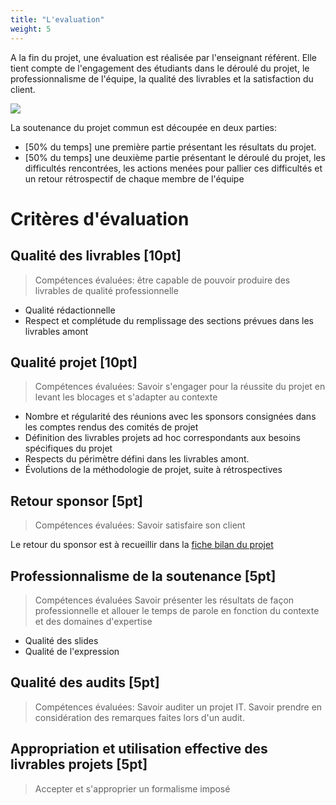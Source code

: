 ```yaml
---
title: "L'evaluation"
weight: 5
---
```


A la fin du projet, une évaluation est réalisée par l'enseignant référent. Elle tient compte de l'engagement des étudiants dans le déroulé du projet, le professionnalisme de l'équipe, la qualité des livrables et la satisfaction du client.

![](/images/miage/eval.png)

La soutenance du projet commun est découpée en deux parties:

* [50% du temps] une première partie présentant les résultats du projet.
* [50% du temps] une deuxième partie présentant le déroulé du projet, les difficultés rencontrées, les actions menées pour pallier ces difficultés et un retour rétrospectif de chaque membre de l'équipe

# Critères d'évaluation

## Qualité des livrables \[10pt\]

> Compétences évaluées:
> être capable de pouvoir produire des livrables de qualité professionnelle

* Qualité rédactionnelle
* Respect et complétude du remplissage des sections prévues dans les livrables amont
  
## Qualité projet  \[10pt\]

> Compétences évaluées:
> Savoir s'engager pour la réussite du projet en levant les blocages et s'adapter au contexte

* Nombre et régularité des réunions avec les sponsors consignées dans les comptes rendus des comités de projet
* Définition des livrables projets ad hoc correspondants aux besoins spécifiques du projet
* Respects du périmètre défini dans les livrables amont.
* Évolutions de la méthodologie de projet, suite à rétrospectives

## Retour sponsor \[5pt\]

> Compétences évaluées:
> Savoir satisfaire son client

Le retour du sponsor est à recueillir dans la [fiche bilan du projet](/assets/templates/05_retour_sponsor/05_retour_sponsor.pdf)

## Professionnalisme de la soutenance \[5pt\]

> Compétences évaluées
> Savoir présenter les résultats de façon professionnelle et allouer le temps de parole en fonction du contexte et des domaines d'expertise

* Qualité des slides
* Qualité de l'expression

## Qualité des audits \[5pt\]

> Compétences évaluées:
> Savoir auditer un projet IT.
> Savoir prendre en considération des remarques faites lors d'un audit.



## Appropriation et utilisation effective des livrables projets \[5pt\]

> Accepter et s'approprier un formalisme imposé